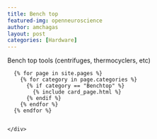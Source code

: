 ```yaml
---
title: Bench top
featured-img: openneuroscience
author: amchagas
layout: post
categories: [Hardware]
---
```




Bench top tools (centrifuges, thermocyclers, etc)



<section class="blog">
  <div class="container">
    <div class="post-list" itemscope="" itemtype="http://schema.org/Blog">

      {% for page in site.pages %}
        {% for category in page.categories %}
          {% if category == "Benchtop" %}
            {% include card_page.html %}
          {% endif %}
        {% endfor %}
      {% endfor %}


    </div>
  </div>
</section>
